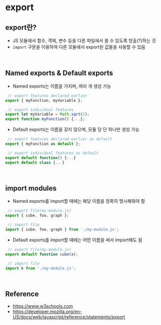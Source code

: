 # export

## export란?
* JS 모듈에서 함수, 객체, 변수 등을 다른 파일에서 쓸 수 있도록 방출(?)하는 것
* `import` 구문을 이용하여 다른 모듈에서 export된 값들을 사용할 수 있음

<br>

## Named exports & Default exports
* Named exports는 이름을 가지며, 여러 개 생성 가능
```js
 // export features declared earlier
export { myFunction, myVariable };

 // export individual features
export let myVariable = Math.sqrt(2);
export function myFunction() {...};
```
* Default exports는 이름을 갖지 않으며, 모듈 당 단 하나만 생성 가능
```js
 // export features declared earlier as default
export { myFunction as default };

 // export individual features as default
export default function() {...}
export default class {...}
```

<br>

## import modules
* Named exports를 import할 때에는 해당 이름을 정확히 명시해줘야 함
```js
 // export file(my-module.js)
export { cube, foo, graph };

 // import file
import { cube, foo, graph } from './my-module.js';
```
* Default exports를 import할 때에는 어떤 이름을 써서 import해도 됨
```js
 // export file(my-module.js)
export default function cube(x);

 // import file
import k from './my-module.js';
```

<br>

## Reference
* <https://www.w3schools.com>
* <https://developer.mozilla.org/en-US/docs/web/javascript/reference/statements/export>